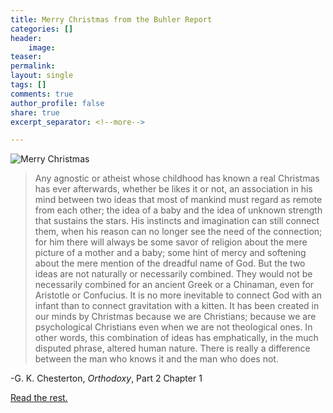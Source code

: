 ```yaml
---
title: Merry Christmas from the Buhler Report
categories: []
header:
    image: 
teaser: 
permalink: 
layout: single
tags: []
comments: true
author_profile: false
share: true
excerpt_separator: <!--more-->

---
```


![Merry Christmas](http://middleagedmormonman.com/home//wp-content/uploads/2013/12/Adoration-detail.jpg)


>Any agnostic or atheist whose childhood has known a real Christmas has ever afterwards, whether be likes it or not, an association in his mind between two ideas that most of mankind must regard as remote from each other; the idea of a baby and the idea of unknown strength that sustains the stars. His instincts and imagination can still connect them, when his reason can no longer see the need of the connection; for him there will always be some savor of religion about the mere picture of a mother and a baby; some hint of mercy and softening about the mere mention of the dreadful name of God. But the two ideas are not naturally or necessarily combined. They would not be necessarily combined for an ancient Greek or a Chinaman, even for Aristotle or Confucius. It is no more inevitable to connect God with an infant than to connect gravitation with a kitten. It has been created in our minds by Christmas because we are Christians; because we are psychological Christians even when we are not theological ones. In other words, this combination of ideas has emphatically, in the much disputed phrase, altered human nature. There is really a difference between the man who knows it and the man who does not.

-G. K. Chesterton, *Orthodoxy*, Part 2 Chapter 1

[Read the rest.](http://www.worldinvisible.com/library/chesterton/everlasting/part2c1.htm)